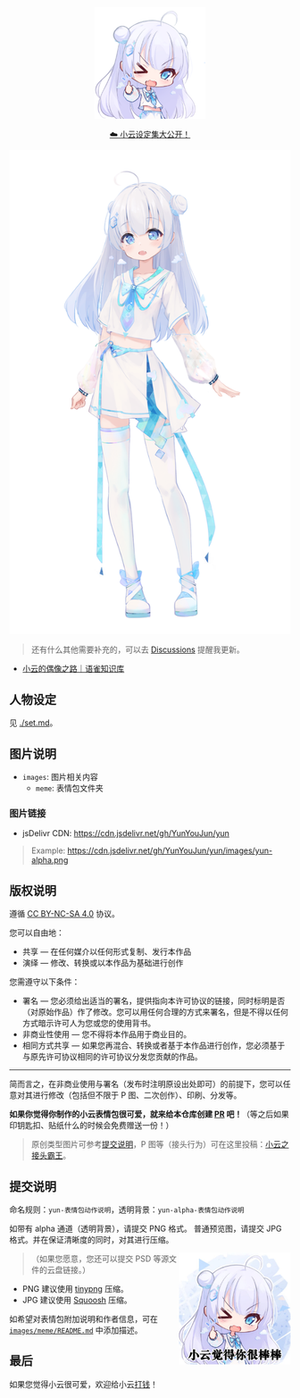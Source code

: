 <p align='center'>
  <img src='./images/meme/yun-good-alpha.png' alt='Yun Good' width='200'/>
</p>

<p align='center'>
<a href="./set.md">☁️ 小云设定集大公开！</a>
</p>

![xiao-yun](images/yun-alpha.png)

> 还有什么其他需要补充的，可以去 [Discussions](https://github.com/YunYouJun/yun/discussions) 提醒我更新。

- [小云的偶像之路｜语雀知识库](https://www.yuque.com/yunyoujun/vtb)

## 人物设定

见 [./set.md](./set.md)。

## 图片说明

- `images`: 图片相关内容
  - `meme`: 表情包文件夹

### 图片链接

- jsDelivr CDN: <https://cdn.jsdelivr.net/gh/YunYouJun/yun>

> Example: <https://cdn.jsdelivr.net/gh/YunYouJun/yun/images/yun-alpha.png>

## 版权说明

遵循 [CC BY-NC-SA 4.0](https://creativecommons.org/licenses/by-nc-sa/4.0/deed.zh) 协议。

您可以自由地：

- 共享 — 在任何媒介以任何形式复制、发行本作品
- 演绎 — 修改、转换或以本作品为基础进行创作

您需遵守以下条件：

- 署名 — 您必须给出适当的署名，提供指向本许可协议的链接，同时标明是否（对原始作品）作了修改。您可以用任何合理的方式来署名，但是不得以任何方式暗示许可人为您或您的使用背书。
- 非商业性使用 — 您不得将本作品用于商业目的。
- 相同方式共享 — 如果您再混合、转换或者基于本作品进行创作，您必须基于与原先许可协议相同的许可协议分发您贡献的作品。

---

简而言之，在非商业使用与署名（发布时注明原设出处即可）的前提下，您可以任意对其进行修改（包括但不限于 P 图、二次创作）、印刷、分发等。

**如果你觉得你制作的小云表情包很可爱，就来给本仓库创建 [PR](https://github.com/YunYouJun/yun/pulls) 吧！**（等之后如果印钥匙扣、贴纸什么的时候会免费赠送一份！）

> 原创类型图片可参考[提交说明](#提交说明)，P 图等（接头行为）可在这里投稿：[小云之接头霸王](https://www.yuque.com/yunyoujun/vtb/meme)。

## 提交说明

命名规则：`yun-表情包动作说明`，透明背景：`yun-alpha-表情包动作说明`

如带有 alpha 通道（透明背景），请提交 PNG 格式。
普通预览图，请提交 JPG 格式。并在保证清晰度的同时，对其进行压缩。

<img src='./images/meme/yun-good-with-text.jpg' alt='Yun Good' width='200' title="小云觉得你很棒棒" align="right" />

> （如果您愿意，您还可以提交 PSD 等源文件的云盘链接。）

- PNG 建议使用 [tinypng](https://tinypng.com/) 压缩。
- JPG 建议使用 [Squoosh](https://squoosh.app/) 压缩。

如希望对表情包附加说明和作者信息，可在 [`images/meme/README.md`](./images/meme/README.md) 中添加描述。

## 最后

如果您觉得小云很可爱，欢迎给小云[打钱](https://sponsors.yunyoujun.cn/)！
